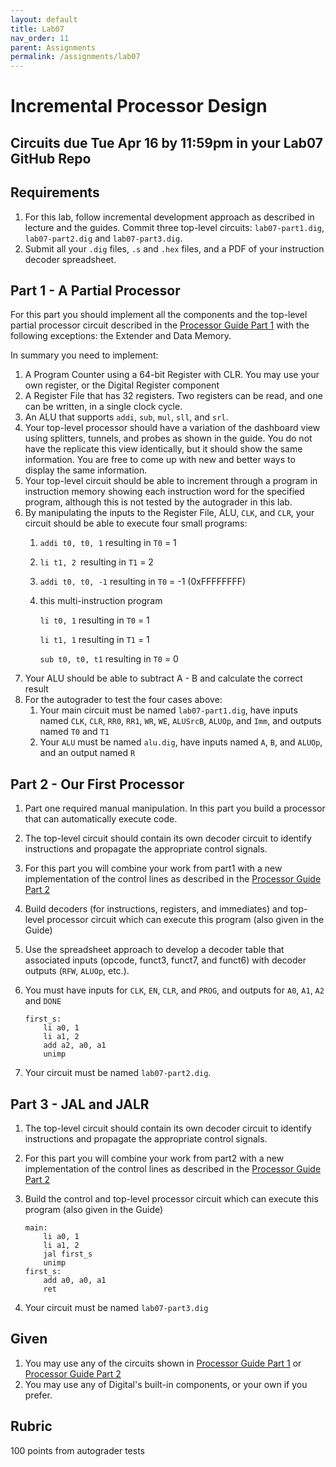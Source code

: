```yaml
---
layout: default
title: Lab07
nav_order: 11
parent: Assignments
permalink: /assignments/lab07
---
```


# Incremental Processor Design 

## Circuits due Tue Apr 16 by 11:59pm in your Lab07 GitHub Repo

## Requirements

1. For this lab, follow incremental development approach as described in lecture and the guides. Commit three top-level circuits: `lab07-part1.dig`, `lab07-part2.dig` and `lab07-part3.dig`. 
1. Submit all your `.dig` files, `.s` and `.hex` files, and a PDF of your instruction decoder spreadsheet. 


## Part 1 - A Partial Processor

For this part you should implement all the components and the top-level partial processor circuit described in the [Processor Guide Part 1](/guides/processor-part-1.html) with the following exceptions: the Extender and Data Memory.

In summary you need to implement:

1. A Program Counter using  a 64-bit Register with CLR. You may use your own register, or the Digital Register component
1. A Register File that has 32 registers. Two registers can be read, and one can be written, in a single clock cycle.
1. An ALU that supports `addi`, `sub`, `mul`, `sll`, and `srl`.
1. Your top-level processor should have a variation of the dashboard view using splitters, tunnels, and probes as shown in the guide. You do not have the replicate this view identically, but it should show the same information. You are free to come up with new and better ways to display the same information.
1. Your top-level circuit should be able to increment through a program in instruction memory showing each instruction word for the specified program, although this is not tested by the autograder in this lab.
1. By manipulating the inputs to the Register File, ALU, `CLK`, and `CLR`, your circuit should be able to execute four small programs:
    1. `addi t0, t0, 1` resulting in `T0` = 1
    1. `li t1, 2 `resulting in `T1` = 2
    1. `addi t0, t0, -1` resulting in `T0` = -1 (0xFFFFFFFF)
    1. this multi-instruction program

        `li t0, 1` resulting in `T0` = 1

        `li t1, 1` resulting in `T1` = 1

        `sub t0, t0, t1` resulting in `T0` = 0
1. Your ALU should be able to subtract A - B and calculate the correct result
1. For the autograder to test the four cases above:
    1. Your main circuit must be named `lab07-part1.dig`, have inputs named `CLK`, `CLR`, `RR0`, `RR1`, `WR`, `WE`, `ALUSrcB`, `ALUOp`, and `Imm`, and outputs named `T0` and `T1`
    1. Your `ALU` must be named `alu.dig`, have inputs named `A`, `B`, and `ALUOp`, and an output named `R`

## Part 2 - Our First Processor

1. Part one required manual manipulation. In this part you build a processor that can automatically execute code.

1. The top-level circuit should contain its own decoder circuit to identify instructions and propagate the appropriate control signals. 

1. For this part you will combine your work from part1 with a new implementation of the control lines as described in the [Processor Guide Part 2](/guides/processor-part-2.html)

1. Build decoders (for instructions, registers, and immediates) and top-level processor circuit which can execute this program (also given in the Guide)

1. Use the spreadsheet approach to develop a decoder table that associated inputs (opcode, funct3, funct7, and funct6) with decoder outputs (`RFW`, `ALUOp`, etc.).

1. You must have inputs for `CLK`, `EN`, `CLR`, and `PROG`, and outputs for `A0`, `A1`, `A2` and `DONE`


    ```
    first_s:
        li a0, 1
        li a1, 2
        add a2, a0, a1
        unimp
    ```
1. Your circuit must be named `lab07-part2.dig`.
    
## Part 3 - JAL and JALR

1. The top-level circuit should contain its own decoder circuit to identify instructions and propagate the appropriate control signals. 

1. For this part you will combine your work from part2 with a new implementation of the control lines as described in the [Processor Guide Part 2](/guides/processor-part-2.html)

1. Build the control and top-level processor circuit which can execute this program (also given in the Guide)
    ```
    main:    
        li a0, 1
        li a1, 2
        jal first_s
        unimp
    first_s:
        add a0, a0, a1
        ret
    ```

1. Your circuit must be named `lab07-part3.dig`
    
## Given

1. You may use any of the circuits shown in [Processor Guide Part 1](/guides/processor-part-1.html) or [Processor Guide Part 2](/guides/processor-part-2.html)
1. You may use any of Digital's built-in components, or your own if you prefer.

## Rubric

100 points from autograder tests

